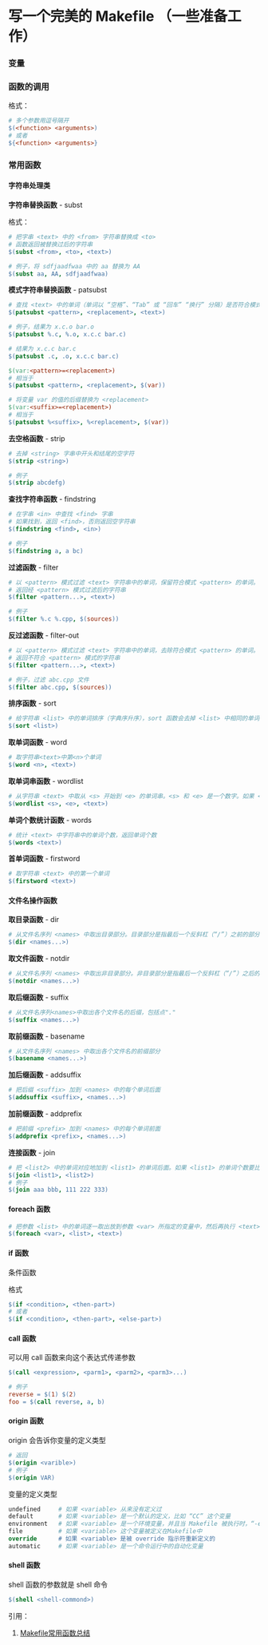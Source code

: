 # 写一个完美的 Makefile （一些准备工作）

### 变量



### 函数的调用

格式：

``` Makefile
# 多个参数用逗号隔开
$(<function> <arguments>)
# 或者
${<function> <arguments>}
```

### 常用函数

#### 字符串处理类

**字符串替换函数** - subst

格式：

``` Makefile
# 把字串 <text> 中的 <from> 字符串替换成 <to>
# 函数返回被替换过后的字符串
$(subst <from>, <to>, <text>)

# 例子，将 sdfjaadfwaa 中的 aa 替换为 AA
$(subst aa, AA, sdfjaadfwaa)
```

**模式字符串替换函数** - patsubst

``` Makefile
# 查找 <text> 中的单词（单词以 “空格”、“Tab” 或 “回车” “换行” 分隔）是否符合模式 <pattern>，如果匹配的话，则以 <replacement> 替换。这里，<pattern> 可以包括通配符 “%”，表示任意长度的字串。如果 <replacement> 中也包含 “%”，那么，<replacement> 中的这个 “%” 将是 <pattern> 中的那个 “%” 所代表的字串。（可以用 “\” 来转义，以 “\%” 来表示真实含义的 “%” 字符）
$(patsubst <pattern>, <replacement>, <text>)

# 例子，结果为 x.c.o bar.o
$(patsubst %.c, %.o, x.c.c bar.c)

# 结果为 x.c.c bar.c
$(patsubst .c, .o, x.c.c bar.c)
```

``` Makefile
$(var:<pattern>=<replacement>)
# 相当于
$(patsubst <pattern>, <replacement>, $(var))
```

``` Makefile
# 将变量 var 的值的后缀替换为 <replacement>
$(var:<suffix>=<replacement>)
# 相当于
$(patsubst %<suffix>, %<replacement>, $(var))
```

**去空格函数** - strip

``` Makefile
# 去掉 <string> 字串中开头和结尾的空字符
$(strip <string>)

# 例子
$(strip abcdefg)
```

**查找字符串函数** - findstring

``` Makefile
# 在字串 <in> 中查找 <find> 字串
# 如果找到，返回 <find>，否则返回空字符串
$(findstring <find>, <in>)

# 例子
$(findstring a, a bc)
```

**过滤函数** - filter

``` Makefile
# 以 <pattern> 模式过滤 <text> 字符串中的单词，保留符合模式 <pattern> 的单词。可以有多个模式，多个模式用空格分隔
# 返回经 <pattern> 模式过滤后的字符串
$(filter <pattern...>, <text>)

# 例子
$(filter %.c %.cpp, $(sources))
```

**反过滤函数** - filter-out

``` Makefile
# 以 <pattern> 模式过滤 <text> 字符串中的单词，去除符合模式 <pattern> 的单词。可以有多个模式
# 返回不符合 <pattern> 模式的字符串
$(filter <pattern...>, <text>)

# 例子，过滤 abc.cpp 文件
$(filter abc.cpp, $(sources))
```

**排序函数** - sort

``` Makefile
# 给字符串 <list> 中的单词排序（字典序升序），sort 函数会去掉 <list> 中相同的单词
$(sort <list>)
```

**取单词函数** - word

``` Makefile
# 取字符串<text>中第<n>个单词
$(word <n>, <text>)
```

**取单词串函数** - wordlist

``` Makefile
# 从字符串 <text> 中取从 <s> 开始到 <e> 的单词串。<s> 和 <e> 是一个数字。如果 <s> 比 <text> 中的单词数要大，那么返回空字符串。如果 <e> 大于 <text> 的单词数，那么返回从 <s> 开始，到 <text> 结束的单词串
$(wordlist <s>, <e>, <text>)
```

**单词个数统计函数** - words

``` Makefile
# 统计 <text> 中字符串中的单词个数，返回单词个数
$(words <text>)
```

**首单词函数** - firstword

``` Makefile
# 取字符串 <text> 中的第一个单词
$(firstword <text>)
```

#### 文件名操作函数

**取目录函数** - dir

``` Makefile
# 从文件名序列 <names> 中取出目录部分。目录部分是指最后一个反斜杠（“/”）之前的部分。如果没有反斜杠，那么返回 “./”
$(dir <names...>)
```

**取文件函数** - notdir

``` Makefile
# 从文件名序列 <names> 中取出非目录部分。非目录部分是指最后一个反斜杠（“/”）之后的部分
$(notdir <names...>)
```

**取后缀函数** - suffix

``` Makefile
# 从文件名序列<names>中取出各个文件名的后缀，包括点"."
$(suffix <names...>)
```

**取前缀函数** - basename

``` Makefile
# 从文件名序列 <names> 中取出各个文件名的前缀部分
$(basename <names...>)
```

**加后缀函数** - addsuffix

``` Makefile
# 把后缀 <suffix> 加到 <names> 中的每个单词后面
$(addsuffix <suffix>, <names...>)
```

**加前缀函数** - addprefix

``` Makefile
# 把前缀 <prefix> 加到 <names> 中的每个单词前面
$(addprefix <prefix>, <names...>)
```

**连接函数** - join

``` Makefile
# 把 <list2> 中的单词对应地加到 <list1> 的单词后面。如果 <list1> 的单词个数要比 <list2> 的多，那么，<list1> 中的多出来的单词将保持原样。如果 <list2> 的单词个数要比 <list1> 多，那么，<list2> 多出来的单词将被复制到 <list2> 中
$(join <list1>, <list2>)
# 例子
$(join aaa bbb, 111 222 333)
```

#### foreach 函数

``` Makefile
# 把参数 <list> 中的单词逐一取出放到参数 <var> 所指定的变量中，然后再执行 <text> 所包含的表达式
$(foreach <var>, <list>, <text>)
```

#### if 函数

条件函数

格式

``` Makefile
$(if <condition>, <then-part>)
# 或者
$(if <condition>, <then-part>, <else-part>)
```

#### call 函数

可以用 call 函数来向这个表达式传递参数

``` Makefile
$(call <expression>, <parm1>, <parm2>, <parm3>...)

# 例子
reverse = $(1) $(2)
foo = $(call reverse, a, b)
```

#### origin 函数

origin 会告诉你变量的定义类型

``` Makefile
# 返回
$(origin <varible>)
# 例子
$(origin VAR)
```

变量的定义类型

``` Makefile
undefined     # 如果 <variable> 从来没有定义过
default       # 如果 <variable> 是一个默认的定义，比如 “CC” 这个变量
environment   # 如果 <variable> 是一个环境变量，并且当 Makefile 被执行时，“-e” 参数没有被打开
file          # 如果 <variable> 这个变量被定义在Makefile中
override      # 如果 <variable> 是被 override 指示符重新定义的
automatic     # 如果 <variable> 是一个命令运行中的自动化变量
```

#### shell 函数

shell 函数的参数就是 shell 命令

``` Makefile
$(shell <shell-commond>)
```

引用：

1. [Makefile常用函数总结](https://blog.csdn.net/ustc_dylan/article/details/6963248)